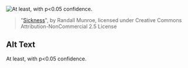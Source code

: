 ![At least, with p<0.05 confidence.](https://imgs.xkcd.com/comics/sickness.png)
> "[Sickness](https://xkcd.com/836/)", by Randall Munroe, licensed under Creative Commons Attribution-NonCommercial 2.5 License

## Alt Text
At least, with p<0.05 confidence.
